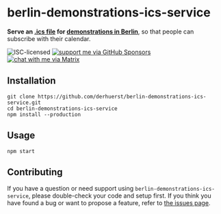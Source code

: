 # berlin-demonstrations-ics-service

**Serve an [.ics file](https://en.wikipedia.org/wiki/ICalendar) for [demonstrations in Berlin](https://www.berlin.de/polizei/service/versammlungsbehoerde/versammlungen-aufzuege/)**, so that people can subscribe with their calendar.

![ISC-licensed](https://img.shields.io/github/license/derhuerst/berlin-demonstrations-ics-service.svg)
[![support me via GitHub Sponsors](https://img.shields.io/badge/support%20me-donate-fa7664.svg)](https://github.com/sponsors/derhuerst)
[![chat with me via Matrix](https://img.shields.io/badge/chat%20with%20me-via%20Matrix-000000.svg)](https://matrix.to/#/@derhuerst:matrix.org)


## Installation

```shell
git clone https://github.com/derhuerst/berlin-demonstrations-ics-service.git
cd berlin-demonstrations-ics-service
npm install --production
```


## Usage

```shell
npm start
```


## Contributing

If you have a question or need support using `berlin-demonstrations-ics-service`, please double-check your code and setup first. If you think you have found a bug or want to propose a feature, refer to [the issues page](https://github.com/derhuerst/berlin-demonstrations-ics-service/issues).
